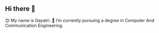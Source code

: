 ## Hi there 👋
😊 My name is Gayatri. 
🌱 I’m currently pursuing a degree in Computer And Communication Engineering.
